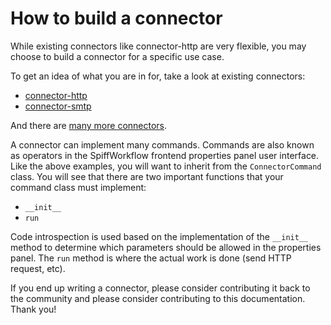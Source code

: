 # How to build a connector

While existing connectors like connector-http are very flexible, you may choose to build a connector for a specific use case.

To get an idea of what you are in for, take a look at existing connectors:

* [connector-http](https://github.com/sartography/connector-http/blob/main/src/connector_http/commands/get_request_v2.py)
* [connector-smtp](https://github.com/sartography/connector-smtp/blob/main/src/connector_smtp/commands/send_email.py)

And there are [many more connectors](https://github.com/sartography?q=connector&type=public&language=python&sort=).

A connector can implement many commands.
Commands are also known as operators in the SpiffWorkflow frontend properties panel user interface.
Like the above examples, you will want to inherit from the `ConnectorCommand` class.
You will see that there are two important functions that your command class must implement:

* `__init__`
* `run`

Code introspection is used based on the implementation of the `__init__` method to determine which parameters should be allowed in the properties panel.
The `run` method is where the actual work is done (send HTTP request, etc).

If you end up writing a connector, please consider contributing it back to the community and please consider contributing to this documentation.
Thank you!
